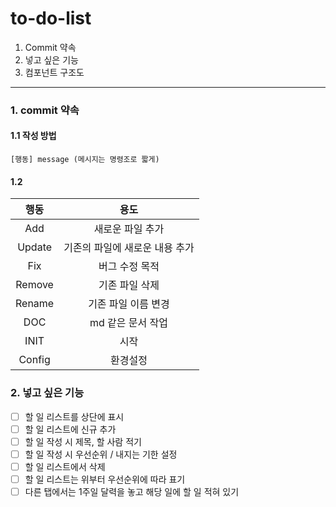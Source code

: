 # to-do-list

1. Commit 약속
2. 넣고 싶은 기능
3. 컴포넌트 구조도   
---  
      
### 1. commit 약속
#### 1.1 작성 방법
```
[행동] message (메시지는 명령조로 짧게)
```
#### 1.2   
|행동|용도|
|:---:|:---:|
|Add|새로운 파일 추가|
|Update|기존의 파일에 새로운 내용 추가|
|Fix|버그 수정 목적|
|Remove|기존 파일 삭제|
|Rename|기존 파일 이름 변경|
|DOC|md 같은 문서 작업|
|INIT|시작|
|Config|환경설정|         

### 2. 넣고 싶은 기능

- [ ] 할 일 리스트를 상단에 표시
- [ ] 할 일 리스트에 신규 추가
- [ ] 할 일 작성 시 제목, 할 사람 적기
- [ ] 할 일 작성 시 우선순위 / 내지는 기한 설정
- [ ] 할 일 리스트에서 삭제
- [ ] 할 일 리스트는 위부터 우선순위에 따라 표기
- [ ] 다른 탭에서는 1주일 달력을 놓고 해당 일에 할 일 적혀 있기
